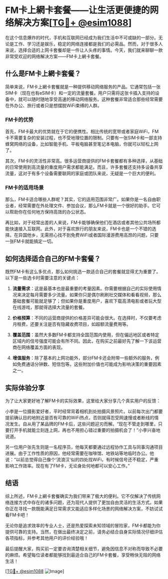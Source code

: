 # FM卡上網卡套餐——让生活更便捷的网络解决方案[[TG💪+ @esim1088](https://t.me/s/esim1088)]

在这个信息爆炸的时代，手机和互联网已经成为我们生活中不可或缺的一部分。无论是工作、学习还是娱乐，稳定的网络连接都是我们的必需品。然而，对于很多人来说，选择合适的上网卡套餐却是一件让人头疼的事情。今天，我们就来聊聊一款非常受欢迎的网络解决方案——FM卡上網卡套餐。

## 什么是FM卡上網卡套餐？

简单来说，FM卡上網卡套餐就是一种提供移动网络服务的产品。它通常包括一张SIM卡（现在也有eSIM卡）和一定的流量套餐。用户只需将这张卡插入支持的设备中，就可以随时随地享受高速的移动网络服务。这种套餐非常适合那些经常需要在外办公、旅行或者只是想摆脱WiFi束缚的人群。

### FM卡的优势

首先，FM卡最大的优势就在于它的便携性。相比传统的宽带或者家庭WiFi，FM卡不需要复杂的安装过程，也不受地理位置的限制。只要有一张SIM卡和一部支持蜂窝网络的设备，比如智能手机、平板电脑甚至笔记本电脑，你就可以轻松上网了。

其次，FM卡的灵活性非常高。很多运营商提供的FM卡套餐都有多种选择，从基础的日常使用到高流量的重度用户需求都能满足。而且，许多套餐还支持多设备共享流量，这对于有多个设备需要联网的家庭或团队来说，无疑是一个巨大的便利。

### FM卡的适用场景

那么，FM卡适合哪些人群呢？其实，它的适用范围非常广。如果你是一名自由职业者，经常需要在外处理文件、参加会议，那么FM卡就是一个很好的助手。它可以帮助你在任何地方保持高效的办公状态。

再比如，对于经常出差的人来说，FM卡能够确保他们在酒店或者其他公共场所都能快速接入互联网。此外，对于喜欢旅行的朋友来说，FM卡也是一个不错的选择。在异国他乡，无需担心找不到免费WiFi或者国际漫游费用高昂的问题，只要一张FM卡就能搞定一切。

## 如何选择适合自己的FM卡套餐？

既然FM卡有这么多优点，那么如何挑选一款适合自己的套餐就显得尤为重要了。以下是一些选卡时需要注意的关键点：

1. **流量需求**：这是最基本也是最重要的考量因素。你需要根据自己的实际使用情况来决定每月需要多少流量。如果你只是偶尔刷刷社交媒体和看看视频，那么基础套餐可能就足够了；但如果你是重度用户，喜欢下载高清电影或者玩大型在线游戏，那就得选择大流量的套餐。

2. **价格预算**：不同的运营商提供的价格差异可能会很大。在选择时，不仅要考虑月租费，还要关注是否有隐藏收费项目，如超额流量费用等。

3. **覆盖范围**：虽然大多数FM卡都支持全国范围内使用，但在偏远地区或者特定区域内的信号强度可能会有所不同。因此，在购买之前最好先了解一下该运营商在网络覆盖方面的表现。

4. **增值服务**：除了基本的上网功能外，部分FM卡还会附带一些额外的服务，例如免费通话分钟数、短信包等。这些附加价值也可能成为影响决策的重要因素之一。

## 实际体验分享

为了让大家更好地了解FM卡的实际效果，这里给大家分享几个真实用户的反馈：

小李是一位摄影爱好者，平时经常背着相机到处拍摄风景照片。以前每次出门都要提前确认目的地附近是否有可靠的WiFi热点，否则就得忍受网速慢或者断线的情况发生。自从用了某品牌的FM卡后，这些问题迎刃而解。“现在不管走到哪里，只要打开手机就能立刻连上网，再也不用担心错过重要的拍摄机会了！”小李兴奋地说道。

另一位用户张先生则是一名程序员，他每天都要通过远程协作工具与同事沟通项目进展。由于工作性质的原因，他经常需要在咖啡馆、地铁站等地临时办公。他说：“以前总觉得自己像个‘流浪汉’似的四处找WiFi，有时候信号还不稳定，严重影响工作效率。现在有了FM卡，无论身处何地都可以安心工作。”

## 结语

综上所述，FM卡上網卡套餐确实为我们带来了极大的便利。它不仅解决了传统网络连接方式中存在的诸多问题，还为现代人提供了更加自由灵活的生活方式。如果你正在寻找一款既能满足日常需求又能适应多样化场景的网络解决方案，不妨试试看FM卡吧！

无论你是追求效率的专业人士，还是热爱探索未知领域的冒险家，FM卡都能为你提供可靠的支持。当然，在做出最终决定之前，请务必结合自身实际情况仔细评估各项指标，并参考其他用户的评价经验哦！

最后提醒大家，购买前一定要咨询清楚相关细节，避免因信息不对称而导致不必要的麻烦。希望每位读者都能够找到最适合自己的FM卡套餐，享受畅快无阻的网络生活！

[[TG💪+ @esim1088](https://t.me/s/esim1088) ![Image](https://i.postimg.cc/4NQfJmqS/Snipaste-2025-05-13-00-14-12.png)]